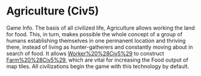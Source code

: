# Agriculture (Civ5)

Game Info.
The basis of all civilized life, Agriculture allows working the land for food. This, in turn, makes possible the whole concept of a group of humans establishing themselves in one permanent location and thriving there, instead of living as hunter-gatherers and constantly moving about in search of food. It allows [Worker%20%28Civ5%29](Workers) to construct [Farm%20%28Civ5%29](Farms), which are vital for increasing the Food output of map tiles.
All civilizations begin the game with this technology by default.